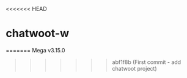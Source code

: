 <<<<<<< HEAD
# chatwoot-w
=======
Mega v3.15.0
>>>>>>> abf1f8b (First commit - add chatwoot project)
